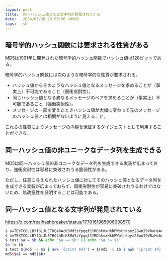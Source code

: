 ```yaml
---
layout: post
title:  同一ハッシュ値となる文字列が発見されている
date:   2024/03/20 23:00:36 +0900
tags:   sh
---
```


## 暗号学的ハッシュ関数には要求される性質がある

[MD5](https://ja.wikipedia.org/wiki/MD5)は1991年に開発された暗号学的ハッシュ関数でハッシュ値は128ビットである。

暗号学的ハッシュ関数には次のような暗号学的な性質が要求される。

-   ハッシュ値からそのようなハッシュ値となるメッセージを求めることが（事実上）不可能であること（弱衝突耐性）。
-   同じハッシュ値となる異なるメッセージのペアを求めることが（事実上）不可能であること（強衝突耐性）。
-   メッセージの一部を変えたときハッシュ値が大幅に変わって元のメッセージのハッシュ値とは相関がないように見えること。

これらの性質によりメッセージの内容を保証するダイジェストとして利用することができる。

## 同一ハッシュ値の非ユニークなデータ列を生成できる

MD5は同一ハッシュ値の非ユニークなデータ列を生成できる実装が広まっており、強衝突耐性は容易に突破されうる脆弱性がある。

ただし、任意に与えられたハッシュ値に対してそのハッシュ値となるデータ列を生成できる実装が広まっておらず、弱衝突耐性が容易に突破されうるわけではないため、無改竄性を証明することは可能である。

## 同一ハッシュ値となる文字列が発見されている

<https://x.com/realhashbreaker/status/1770161965006008570>

```sh
$ a=TEXTCOLLBYfGiJUETHQ4hAcKSMd5zYpgqf1YRDhkmxHkhPWptrkoyz28wnI9V0aHeAuaKnak
$ b=TEXTCOLLBYfGiJUETHQ4hEcKSMd5zYpgqf1YRDhkmxHkhPWptrkoyz28wnI9V0aHeAuaKnak
$ test $a = $b && echo '$a == $b' || echo '$a != $b'
$a != $b
$ test $(md5 -s $a | awk '{print $4}') = $(md5 -s $b | awk '{print $4}') && echo 'md5($a) == md5($b)' || echo 'md5($a) != md5($b)'
md5($a) == md5($b)
```
